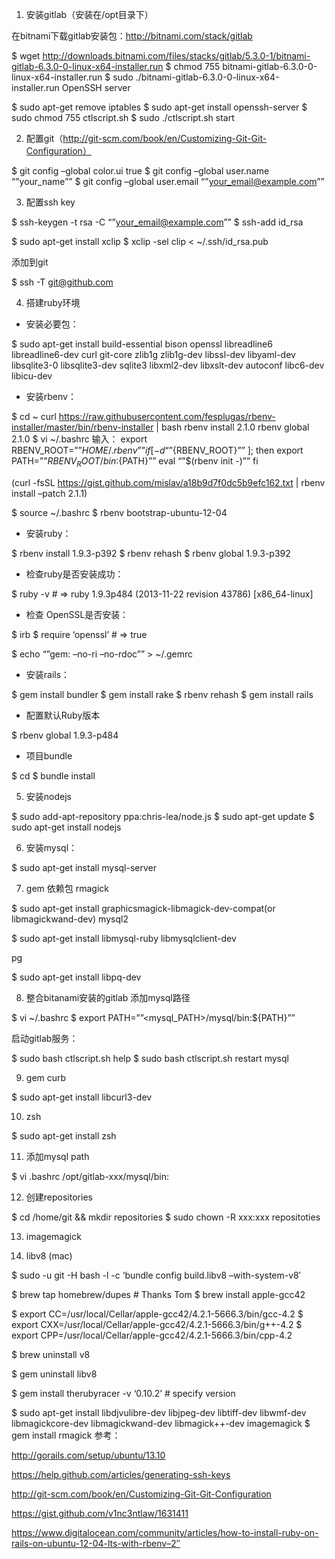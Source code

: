 1. 安装gitlab（安装在/opt目录下）

在bitnami下载gitlab安装包：http://bitnami.com/stack/gitlab

$ wget http://downloads.bitnami.com/files/stacks/gitlab/5.3.0-1/bitnami-gitlab-6.3.0-0-linux-x64-installer.run
$ chmod 755 bitnami-gitlab-6.3.0-0-linux-x64-installer.run
$ sudo ./bitnami-gitlab-6.3.0-0-linux-x64-installer.run
OpenSSH server

$ sudo apt-get remove iptables
$ sudo apt-get install openssh-server
$ sudo chmod 755 ctlscript.sh
$ sudo ./ctlscript.sh start

2. 配置git（http://git-scm.com/book/en/Customizing-Git-Git-Configuration）

$ git config –global color.ui true
$ git config –global user.name “”your_name””
$ git config –global user.email “”your_email@example.com””

3. 配置ssh key

$ ssh-keygen -t rsa -C “”your_email@example.com””
$ ssh-add id_rsa

$ sudo apt-get install xclip
$ xclip -sel clip < ~/.ssh/id_rsa.pub

添加到git

$ ssh -T git@github.com

4. 搭建ruby环境
* 安装必要包：

$ sudo apt-get install build-essential bison openssl libreadline6 libreadline6-dev curl git-core zlib1g zlib1g-dev libssl-dev libyaml-dev libsqlite3-0 libsqlite3-dev sqlite3 libxml2-dev libxslt-dev autoconf libc6-dev libicu-dev

* 安装rbenv：

$ cd ~
curl https://raw.githubusercontent.com/fesplugas/rbenv-installer/master/bin/rbenv-installer | bash
rbenv install 2.1.0
rbenv global 2.1.0
$ vi ~/.bashrc
输入：
export RBENV_ROOT=””${HOME}/.rbenv””
if [ -d “”${RBENV_ROOT}”” ]; then
export PATH=””${RBENV_ROOT}/bin:${PATH}””
eval “”$(rbenv init -)””
fi

(curl -fsSL https://gist.github.com/mislav/a18b9d7f0dc5b9efc162.txt | rbenv install –patch 2.1.1)

$ source ~/.bashrc
$ rbenv bootstrap-ubuntu-12-04
* 安装ruby：

$ rbenv install 1.9.3-p392
$ rbenv rehash
$ rbenv global 1.9.3-p392
* 检查ruby是否安装成功：

$ ruby -v # => ruby 1.9.3p484 (2013-11-22 revision 43786) [x86_64-linux]

* 检查 OpenSSL是否安装：

$ irb
$ require ‘openssl’ # => true

$ echo “”gem: –no-ri –no-rdoc”” > ~/.gemrc

* 安装rails：

$ gem install bundler
$ gem install rake
$ rbenv rehash
$ gem install rails

* 配置默认Ruby版本

$ rbenv global 1.9.3-p484
* 项目bundle

$ cd <project path>
$ bundle install

5. 安装nodejs

$ sudo add-apt-repository ppa:chris-lea/node.js
$ sudo apt-get update
$ sudo apt-get install nodejs

6. 安装mysql：

$ sudo apt-get install mysql-server

7. gem 依赖包
rmagick

$ sudo apt-get install graphicsmagick-libmagick-dev-compat(or libmagickwand-dev)
mysql2

$ sudo apt-get install libmysql-ruby libmysqlclient-dev

pg

$ sudo apt-get install libpq-dev

8. 整合bitanami安装的gitlab
添加mysql路径

$ vi ~/.bashrc
$ export PATH=””<mysql_PATH>/mysql/bin:${PATH}””

启动gitlab服务：

$ sudo bash ctlscript.sh help
$ sudo bash ctlscript.sh restart mysql

9. gem curb

$ sudo apt-get install libcurl3-dev

10. zsh

$ sudo apt-get install zsh

11. 添加mysql path

$ vi .bashrc
/opt/gitlab-xxx/mysql/bin:

12. 创建repositories

$ cd /home/git && mkdir repositories
$ sudo chown -R xxx:xxx repositoties

13. imagemagick

14. libv8 (mac)

$ sudo -u git -H bash -l -c ‘bundle config build.libv8 –with-system-v8′

$ brew tap homebrew/dupes # Thanks Tom
$ brew install apple-gcc42

$ export CC=/usr/local/Cellar/apple-gcc42/4.2.1-5666.3/bin/gcc-4.2
$ export CXX=/usr/local/Cellar/apple-gcc42/4.2.1-5666.3/bin/g++-4.2
$ export CPP=/usr/local/Cellar/apple-gcc42/4.2.1-5666.3/bin/cpp-4.2

$ brew uninstall v8

$ gem uninstall libv8

$ gem install therubyracer -v ‘0.10.2’ # specify version

$ sudo apt-get install libdjvulibre-dev libjpeg-dev libtiff-dev libwmf-dev libmagickcore-dev libmagickwand-dev libmagick++-dev imagemagick
$ gem install rmagick
参考：

http://gorails.com/setup/ubuntu/13.10

https://help.github.com/articles/generating-ssh-keys

http://git-scm.com/book/en/Customizing-Git-Git-Configuration

https://gist.github.com/v1nc3ntlaw/1631411

https://www.digitalocean.com/community/articles/how-to-install-ruby-on-rails-on-ubuntu-12-04-lts-with-rbenv–2″
